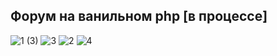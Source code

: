## Форум на ванильном php [в процессе]
![1 (3)](https://github.com/user-attachments/assets/30b2598a-102e-4cee-abc2-ade5154cdff3)
![3](https://github.com/user-attachments/assets/af857bb2-024f-47d5-bfaa-d48a92a31459)
![2](https://github.com/user-attachments/assets/09f00156-f425-4a33-84a3-b050dbefdd22)
![4](https://github.com/user-attachments/assets/d6381755-5d9b-4c65-8a5f-c7a5bd952baf)
